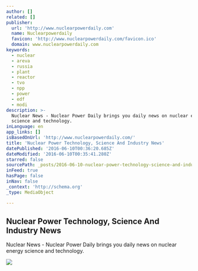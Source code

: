 ```yaml
---
author: []
related: []
publisher:
  url: 'http://www.nuclearpowerdaily.com'
  name: Nuclearpowerdaily
  favicon: 'http://www.nuclearpowerdaily.com/favicon.ico'
  domain: www.nuclearpowerdaily.com
keywords:
  - nuclear
  - areva
  - russia
  - plant
  - reactor
  - tvo
  - npp
  - power
  - edf
  - modi
description: >-
  Nuclear News - Nuclear Power Daily brings you daily news on nuclear energy
  science and technology.
inLanguage: en
app_links: []
isBasedOnUrl: 'http://www.nuclearpowerdaily.com/'
title: 'Nuclear Power Technology, Science And Industry News'
datePublished: '2016-06-10T00:36:20.685Z'
dateModified: '2016-06-10T00:35:41.280Z'
starred: false
sourcePath: _posts/2016-06-10-nuclear-power-technology-science-and-industry-news.md
inFeed: true
hasPage: false
inNav: false
_context: 'http://schema.org'
_type: MediaObject

---
```

<article style=""><h1>Nuclear Power Technology, Science And Industry News</h1><p>Nuclear News - Nuclear Power Daily brings you daily news on nuclear energy science and technology.</p><img src="http://www.spxdaily.com/images-hg/kudankulam-nuclear-npp-india-300-hg.jpg" /></article>